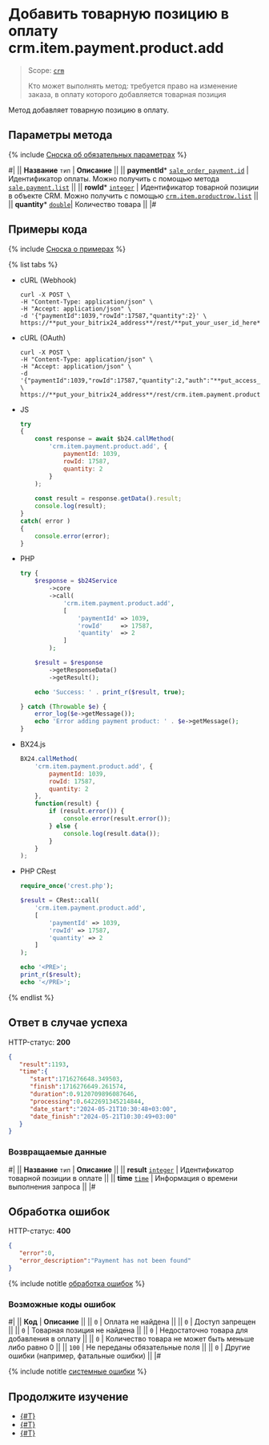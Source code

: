 # Добавить товарную позицию в оплату crm.item.payment.product.add

> Scope: [`crm`](../../../../scopes/permissions.md)
>
> Кто может выполнять метод: требуется право на изменение заказа, в оплату которого добавляется товарная позиция


Метод добавляет товарную позицию в оплату.

## Параметры метода

{% include [Сноска об обязательных параметрах](../../../../../_includes/required.md) %}

#|
|| **Название**
`тип` | **Описание** ||
|| **paymentId***
[`sale_order_payment.id`](../../../../sale/data-types.md#sale_order_payment) | Идентификатор оплаты.
Можно получить с помощью метода [`sale.payment.list`](../../../../sale/payment/sale-payment-list.md)
 ||
 || **rowId***
[`integer`](../../../../data-types.md) | Идентификатор товарной позиции в объекте CRM.
Можно получить с помощью [`crm.item.productrow.list`](../../../../crm/universal/product-rows/crm-item-productrow-list.md)
 ||
 || **quantity***
[`double`](../../../../data-types.md)| Количество товара ||
|#

## Примеры кода

{% include [Сноска о примерах](../../../../../_includes/examples.md) %}

{% list tabs %}

- cURL (Webhook)

    ```http
    curl -X POST \
    -H "Content-Type: application/json" \
    -H "Accept: application/json" \
    -d '{"paymentId":1039,"rowId":17587,"quantity":2}' \
    https://**put_your_bitrix24_address**/rest/**put_your_user_id_here**/**put_your_webhook_here**/crm.item.payment.product.add
    ```

- cURL (OAuth)

    ```http
    curl -X POST \
    -H "Content-Type: application/json" \
    -H "Accept: application/json" \
    -d '{"paymentId":1039,"rowId":17587,"quantity":2,"auth":"**put_access_token_here**"}' \
    https://**put_your_bitrix24_address**/rest/crm.item.payment.product.add
    ```

- JS


    ```js
    try
    {
    	const response = await $b24.callMethod(
    		'crm.item.payment.product.add', {
    			paymentId: 1039,
    			rowId: 17587,
    			quantity: 2
    		}
    	);
    	
    	const result = response.getData().result;
    	console.log(result);
    }
    catch( error )
    {
    	console.error(error);
    }
    ```

- PHP


    ```php
    try {
        $response = $b24Service
            ->core
            ->call(
                'crm.item.payment.product.add',
                [
                    'paymentId' => 1039,
                    'rowId'     => 17587,
                    'quantity'  => 2
                ]
            );
    
        $result = $response
            ->getResponseData()
            ->getResult();
    
        echo 'Success: ' . print_r($result, true);
    
    } catch (Throwable $e) {
        error_log($e->getMessage());
        echo 'Error adding payment product: ' . $e->getMessage();
    }
    ```

- BX24.js

    ```js
    BX24.callMethod(
        'crm.item.payment.product.add', {
            paymentId: 1039,
            rowId: 17587,
            quantity: 2
        },
        function(result) {
            if (result.error()) {
                console.error(result.error());
            } else {
                console.log(result.data());
            }
        }
    );
    ```

- PHP CRest

    ```php
    require_once('crest.php');

    $result = CRest::call(
        'crm.item.payment.product.add',
        [
            'paymentId' => 1039,
            'rowId' => 17587,
            'quantity' => 2
        ]
    );

    echo '<PRE>';
    print_r($result);
    echo '</PRE>';
    ```

{% endlist %}

## Ответ в случае успеха

HTTP-статус: **200**

```json
{
   "result":1193,
   "time":{
      "start":1716276648.349503,
      "finish":1716276649.261574,
      "duration":0.9120709896087646,
      "processing":0.6422691345214844,
      "date_start":"2024-05-21T10:30:48+03:00",
      "date_finish":"2024-05-21T10:30:49+03:00"
   }
}
```

### Возвращаемые данные

#|
|| **Название**
`тип` | **Описание** ||
|| **result**
[`integer`](../../../../data-types.md) | Идентификатор товарной позиции в оплате ||
|| **time**
[`time`](../../../../data-types.md) | Информация о времени выполнения запроса ||
|#

## Обработка ошибок

HTTP-статус: **400**

```json
{
   "error":0,
   "error_description":"Payment has not been found"
}
```

{% include notitle [обработка ошибок](../../../../../_includes/error-info.md) %}

### Возможные коды ошибок

#|
|| **Код** | **Описание** ||
|| `0` | Оплата не найдена ||
|| `0` | Доступ запрещен ||
|| `0` | Товарная позиция не найдена ||
|| `0` | Недостаточно товара для добавления в оплату ||
|| `0` | Количество товара не может быть меньше либо равно 0 ||
|| `100` | Не переданы обязательные поля ||
|| `0` | Другие ошибки (например, фатальные ошибки) ||
|#

{% include notitle [системные ошибки](../../../../../_includes/system-errors.md) %}

## Продолжите изучение

- [{#T}](./crm-item-payment-product-set-quantity.md)
- [{#T}](./crm-item-payment-product-list.md)
- [{#T}](./crm-item-payment-product-delete.md)